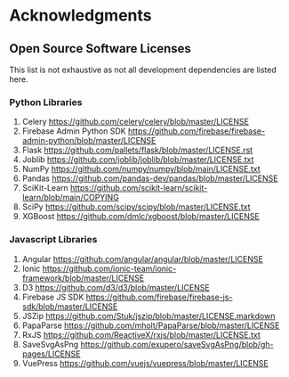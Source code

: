 # Acknowledgments

## Open Source Software Licenses

This list is not exhaustive as not all development dependencies are listed here.

### Python Libraries

1. Celery <https://github.com/celery/celery/blob/master/LICENSE>
1. Firebase Admin Python SDK <https://github.com/firebase/firebase-admin-python/blob/master/LICENSE>
1. Flask <https://github.com/pallets/flask/blob/master/LICENSE.rst>
1. Joblib <https://github.com/joblib/joblib/blob/master/LICENSE.txt>
1. NumPy <https://github.com/numpy/numpy/blob/main/LICENSE.txt>
1. Pandas <https://github.com/pandas-dev/pandas/blob/master/LICENSE>
1. SciKit-Learn <https://github.com/scikit-learn/scikit-learn/blob/main/COPYING>
1. SciPy <https://github.com/scipy/scipy/blob/master/LICENSE.txt>
1. XGBoost <https://github.com/dmlc/xgboost/blob/master/LICENSE>

### Javascript Libraries

1. Angular <https://github.com/angular/angular/blob/master/LICENSE>
1. Ionic <https://github.com/ionic-team/ionic-framework/blob/master/LICENSE>
1. D3 <https://github.com/d3/d3/blob/master/LICENSE>
1. Firebase JS SDK <https://github.com/firebase/firebase-js-sdk/blob/master/LICENSE>
1. JSZip <https://github.com/Stuk/jszip/blob/master/LICENSE.markdown>
1. PapaParse <https://github.com/mholt/PapaParse/blob/master/LICENSE>
1. RxJS <https://github.com/ReactiveX/rxjs/blob/master/LICENSE.txt>
1. SaveSvgAsPng <https://github.com/exupero/saveSvgAsPng/blob/gh-pages/LICENSE>
1. VuePress <https://github.com/vuejs/vuepress/blob/master/LICENSE>
